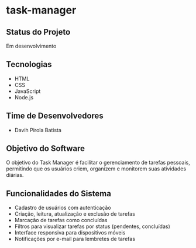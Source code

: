 # task-manager

## Status do Projeto

Em desenvolvimento

## Tecnologias

- HTML
- CSS
- JavaScript
- Node.js

## Time de Desenvolvedores

- Davih Pirola Batista

## Objetivo do Software

O objetivo do Task Manager é facilitar o gerenciamento de tarefas pessoais, permitindo que os usuários criem, organizem e monitorem suas atividades diárias.

## Funcionalidades do Sistema

- Cadastro de usuários com autenticação
- Criação, leitura, atualização e exclusão de tarefas
- Marcação de tarefas como concluídas
- Filtros para visualizar tarefas por status (pendentes, concluídas)
- Interface responsiva para dispositivos móveis
- Notificações por e-mail para lembretes de tarefas
